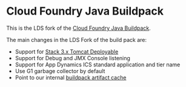 # Cloud Foundry Java Buildpack
This is the LDS fork of the [Cloud Foundry Java Buildpack](https://github.com/cloudfoundry/java-buildpack).

The main changes in the LDS Fork of the build pack are:

* Support for [Stack 3.x Tomcat Deployable](https://code.lds.org/nexus/content/sites/maven-sites/stack/modules/tomcat-maven-plugin/3.4.1/tomcat-deployable.html)
* Support for Debug and JMX Console listening
* Support for App Dynamics ICS standard application and tier name
* Use G1 garbage collector by default
* Point to our internal [buildpack artifact cache](http://cfdownloads.ldschurch.org/java-buildpack/)
